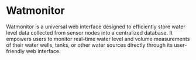 # Watmonitor
Watmonitor is a universal web interface designed to efficiently store water level data collected from sensor nodes into a centralized database. It empowers users to monitor real-time water level and volume measurements of their water wells, tanks, or other water sources directly through its user-friendly web interface.
